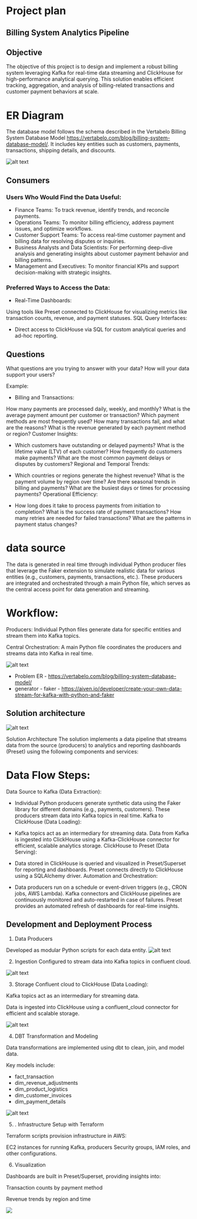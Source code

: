 # Project plan
## Billing System Analytics Pipeline

## Objective

The objective of this project is to design and implement a robust billing system leveraging Kafka for real-time data streaming and ClickHouse for high-performance analytical querying. This solution enables efficient tracking, aggregation, and analysis of billing-related transactions and customer payment behaviors at scale.

# ER Diagram
The database model follows the schema described in the Vertabelo Billing System Database Model https://vertabelo.com/blog/billing-system-database-model/. It includes key entities such as customers, payments, transactions, shipping details, and discounts.


![alt text](image.png)


## Consumers

### Users Who Would Find the Data Useful:
- Finance Teams:
To track revenue, identify trends, and reconcile payments.
- Operations Teams:
To monitor billing efficiency, address payment issues, and optimize workflows.
- Customer Support Teams:
To access real-time customer payment and billing data for resolving disputes or inquiries.
- Business Analysts and Data Scientists:
For performing deep-dive analysis and generating insights about customer payment behavior and billing patterns.
- Management and Executives:
To monitor financial KPIs and support decision-making with strategic insights.


### Preferred Ways to Access the Data:
- Real-Time Dashboards:

Using tools like Preset connected to ClickHouse for visualizing metrics like transaction counts, revenue, and payment statuses.
SQL Query Interfaces:

- Direct access to ClickHouse via SQL for custom analytical queries and ad-hoc reporting.

## Questions

What questions are you trying to answer with your data? How will your data support your users?

Example:

- Billing and Transactions:

How many payments are processed daily, weekly, and monthly?
What is the average payment amount per customer or transaction?
Which payment methods are most frequently used?
How many transactions fail, and what are the reasons?
What is the revenue generated by each payment method or region?
Customer Insights:

- Which customers have outstanding or delayed payments?
What is the lifetime value (LTV) of each customer?
How frequently do customers make payments?
What are the most common payment delays or disputes by customers?
Regional and Temporal Trends:

- Which countries or regions generate the highest revenue?
What is the payment volume by region over time?
Are there seasonal trends in billing and payments?
What are the busiest days or times for processing payments?
Operational Efficiency:

- How long does it take to process payments from initiation to completion?
What is the success rate of payment transactions?
How many retries are needed for failed transactions?
What are the patterns in payment status changes?


# data source
The data is generated in real time through individual Python producer files that leverage the Faker extension to simulate realistic data for various entities (e.g., customers, payments, transactions, etc.). These producers are integrated and orchestrated through a main Python file, which serves as the central access point for data generation and streaming.

# Workflow:

Producers: Individual Python files generate data for specific entities and stream them into Kafka topics.

Central Orchestration: A main Python file coordinates the producers and streams data into Kafka in real time.

![alt text](image-1.png)

- Problem ER - https://vertabelo.com/blog/billing-system-database-model/
- generator - faker - https://aiven.io/developer/create-your-own-data-stream-for-kafka-with-python-and-faker




## Solution architecture

![![alt text](image-7.png)](image-6.png)


Solution Architecture
The solution implements a data pipeline that streams data from the source (producers) to analytics and reporting dashboards (Preset) using the following components and services:

# Data Flow Steps:
Data Source to Kafka (Data Extraction):

- Individual Python producers generate synthetic data using the Faker library for different domains (e.g., payments, customers).
These producers stream data into Kafka topics in real time.
Kafka to ClickHouse (Data Loading):

- Kafka topics act as an intermediary for streaming data.
Data from Kafka is ingested into ClickHouse using a Kafka-ClickHouse connector for efficient, scalable analytics storage.
ClickHouse to Preset (Data Serving):

- Data stored in ClickHouse is queried and visualized in Preset/Superset for reporting and dashboards.
Preset connects directly to ClickHouse using a SQLAlchemy driver.
Automation and Orchestration:

- Data producers run on a schedule or event-driven triggers (e.g., CRON jobs, AWS Lambda).
Kafka connectors and ClickHouse pipelines are continuously monitored and auto-restarted in case of failures.
Preset provides an automated refresh of dashboards for real-time insights.

## Development and Deployment Process

1. Data Producers

Developed as modular Python scripts for each data entity.
![alt text](image-3.png)

2. Ingestion
Configured to stream data into Kafka topics in confluent cloud.

![alt text](image-4.png)

3. Storage
Confluent cloud to ClickHouse (Data Loading):

Kafka topics act as an intermediary for streaming data.

Data is ingested into ClickHouse using a confluent_cloud connector for efficient and scalable storage.

![alt text](image-8.png)

4. DBT Transformation and Modeling

Data transformations are implemented using dbt to clean, join, and model data.

Key models include:

- fact_transaction
- dim_revenue_adjustments
- dim_product_logistics
- dim_customer_invoices
- dim_payment_details

![alt text](<star_schema (1).png>)


5. . Infrastructure Setup with Terraform

Terraform scripts provision infrastructure in AWS:

EC2 instances for running Kafka, producers
Security groups, IAM roles, and other configurations.


6. Visualization

Dashboards are built in Preset/Superset, providing insights into:

Transaction counts by payment method

Revenue trends by region and time

![
](image-5.png)
